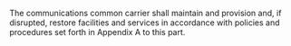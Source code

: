 The communications common carrier shall maintain and provision and, if disrupted, restore facilities and services in accordance with policies and procedures set forth in Appendix A to this part.


